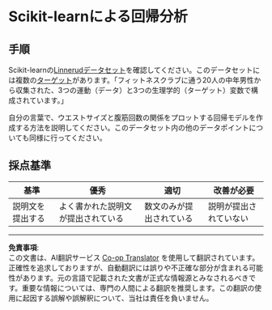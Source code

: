 <!--
CO_OP_TRANSLATOR_METADATA:
{
  "original_hash": "74a5cf83e4ebc302afbcbc4f418afd0a",
  "translation_date": "2025-09-03T22:36:13+00:00",
  "source_file": "2-Regression/1-Tools/assignment.md",
  "language_code": "ja"
}
-->
# Scikit-learnによる回帰分析

## 手順

Scikit-learnの[Linnerudデータセット](https://scikit-learn.org/stable/modules/generated/sklearn.datasets.load_linnerud.html#sklearn.datasets.load_linnerud)を確認してください。このデータセットには複数の[ターゲット](https://scikit-learn.org/stable/datasets/toy_dataset.html#linnerrud-dataset)があります。「フィットネスクラブに通う20人の中年男性から収集された、3つの運動（データ）と3つの生理学的（ターゲット）変数で構成されています。」

自分の言葉で、ウエストサイズと腹筋回数の関係をプロットする回帰モデルを作成する方法を説明してください。このデータセット内の他のデータポイントについても同様に行ってください。

## 採点基準

| 基準                           | 優秀                              | 適切                          | 改善が必要                  |
| ------------------------------ | --------------------------------- | ----------------------------- | -------------------------- |
| 説明文を提出する               | よく書かれた説明文が提出されている | 数文のみが提出されている       | 説明が提出されていない       |

---

**免責事項**:  
この文書は、AI翻訳サービス [Co-op Translator](https://github.com/Azure/co-op-translator) を使用して翻訳されています。正確性を追求しておりますが、自動翻訳には誤りや不正確な部分が含まれる可能性があります。元の言語で記載された文書が正式な情報源とみなされるべきです。重要な情報については、専門の人間による翻訳を推奨します。この翻訳の使用に起因する誤解や誤解釈について、当社は責任を負いません。